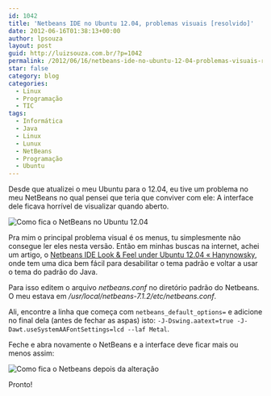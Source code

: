 ```yaml
---
id: 1042
title: 'Netbeans IDE no Ubuntu 12.04, problemas visuais [resolvido]'
date: 2012-06-16T01:38:13+00:00
author: lpsouza
layout: post
guid: http://luizsouza.com.br/?p=1042
permalink: /2012/06/16/netbeans-ide-no-ubuntu-12-04-problemas-visuais-resolvido/
star: false
category: blog
categories:
  - Linux
  - Programação
  - TIC
tags:
  - Informática
  - Java
  - Linux
  - Lunux
  - NetBeans
  - Programação
  - Ubuntu
---
```

Desde que atualizei o meu Ubuntu para o 12.04, eu tive um problema no meu NetBeans no qual pensei que teria que conviver com ele: A interface dele ficava horrível de visualizar quando aberto.

![Como fica o NetBeans no Ubuntu 12.04](https://luizsouza.com.br/wp-content/upload/2012/06/Captura-de-tela-de-2012-06-16-011910.png)

Pra mim o principal problema visual é os menus, tu simplesmente não consegue ler eles nesta versão. Então em minhas buscas na internet, achei um artigo, o [Netbeans IDE Look & Feel under Ubuntu 12.04 « Hanynowsky](http://hanynowsky.wordpress.com/2012/04/27/netbeans-ide-look-feel-under-ubuntu-12-04/), onde tem uma dica bem fácil para desabilitar o tema padrão e voltar a usar o tema do padrão do Java.

Para isso editem o arquivo _netbeans.conf_ no diretório padrão do Netbeans. O meu estava em _/usr/local/netbeans-7.1.2/etc/netbeans.conf_.

Ali, encontre a linha que começa com `netbeans_default_options=` e adicione no final dela (antes de fechar as aspas) isto: `-J-Dswing.aatext=true -J-Dawt.useSystemAAFontSettings=lcd --laf Metal`.

Feche e abra novamente o NetBeans e a interface deve ficar mais ou menos assim:

![Como fica o Netbeans depois da alteração](https://luizsouza.com.br/wp-content/upload/2012/06/Captura-de-tela-de-2012-06-16-013347.png)

Pronto!
